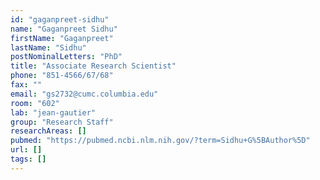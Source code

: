 ```yaml
---
id: "gaganpreet-sidhu"
name: "Gaganpreet Sidhu"
firstName: "Gaganpreet"
lastName: "Sidhu"
postNominalLetters: "PhD"
title: "Associate Research Scientist"
phone: "851-4566/67/68"
fax: ""
email: "gs2732@cumc.columbia.edu"
room: "602"
lab: "jean-gautier"
group: "Research Staff"
researchAreas: []
pubmed: "https://pubmed.ncbi.nlm.nih.gov/?term=Sidhu+G%5BAuthor%5D"
url: []
tags: []
---
```

